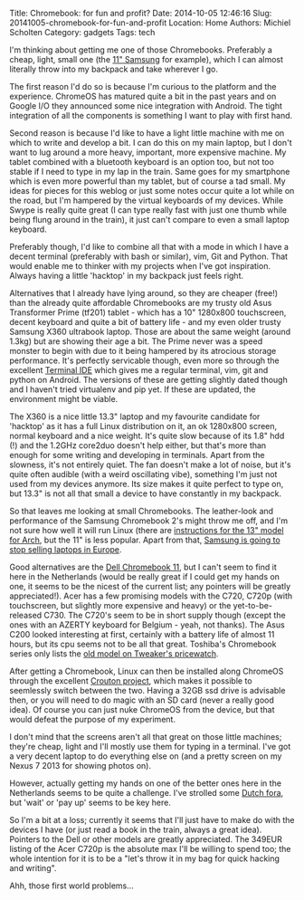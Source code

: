 Title: Chromebook: for fun and profit?
Date: 2014-10-05 12:46:16
Slug: 20141005-chromebook-for-fun-and-profit
Location: Home
Authors: Michiel Scholten
Category: gadgets
Tags: tech

I'm thinking about getting me one of those Chromebooks. Preferably a cheap, light, small one (the [11" Samsung](http://www.engadget.com/products/samsung/chromebook/2-11-inch/specs/) for example), which I can almost literally throw into my backpack and take wherever I go.

The first reason I'd do so is because I'm curious to the platform and the experience. ChromeOS has matured quite a bit in the past years and on Google I/O they announced some nice integration with Android. The tight integration of all the components is something I want to play with first hand.

Second reason is because I'd like to have a light little machine with me on which to write and develop a bit. I can do this on my main laptop, but I don't want to lug around a more heavy, important, more expensive machine. My tablet combined with a bluetooth keyboard is an option too, but not too stable if I need to type in my lap in the train. Same goes for my smartphone which is even more powerful than my tablet, but of course a tad small. My ideas for pieces for this weblog or just some notes occur quite a lot while on the road, but I'm hampered by the virtual keyboards of my devices. While Swype is really quite great (I can type really fast with just one thumb while being flung around in the train), it just can't compare to even a small laptop keyboard.

Preferably though, I'd like to combine all that with a mode in which I have a decent terminal (preferably with bash or similar), vim, Git and Python. That would enable me to thinker with my projects when I've got inspiration. Always having a little 'hacktop' in my backpack just feels right.

Alternatives that I already have lying around, so they are cheaper (free!) than the already quite affordable Chromebooks are my trusty old Asus Transformer Prime (tf201) tablet - which has a 10" 1280x800 touchscreen, decent keyboard and quite a bit of battery life - and my even older trusty Samsung X360 ultrabook laptop. Those are about the same weight (around 1.3kg) but are showing their age a bit. The Prime never was a speed monster to begin with due to it being hampered by its atrocious storage performance. It's perfectly servicable though, even more so through the excellent [Terminal IDE](http://terminal-ide.com/) which gives me a regular terminal, vim, git and python on Android. The versions of these are getting slightly dated though and I haven't tried virtualenv and pip yet. If these are updated, the environment might be viable.

The X360 is a nice little 13.3" laptop and my favourite candidate for 'hacktop' as it has a full Linux distribution on it, an ok 1280x800 screen, normal keyboard and a nice weight. It's quite slow because of its 1.8" hdd (!) and the 1.2GHz core2duo doesn't help either, but that's more than enough for some writing and developing in terminals. Apart from the slowness, it's not entirely quiet. The fan doesn't make a lot of noise, but it's quite often audible (with a weird oscillating vibe), something I'm just not used from my devices anymore. Its size makes it quite perfect to type on, but 13.3" is not all that small a device to have constantly in my backpack.

So that leaves me looking at small Chromebooks. The leather-look and performance of the Samsung Chromebook 2's might throw me off, and I'm not sure how well it will run Linux (there are [instructions for the 13" model for Arch](http://archlinuxarm.org/platforms/armv7/samsung/samsung-chromebook-2), but the 11" is less popular. Apart from that, [Samsung is going to stop selling laptops in Europe](http://www.theverge.com/2014/9/23/6834755/samsung-to-end-laptop-sales-in-europe).

Good alternatives are the [Dell Chromebook 11](http://www.engadget.com/products/dell/chromebook/11/), but I can't seem to find it here in the Netherlands (would be really great if I could get my hands on one, it seems to be the nicest of the current list; any pointers will be greatly appreciated!). Acer has a few promising models with the C720, C720p (with touchscreen, but slightly more expensive and heavy) or the yet-to-be-released C730. The C720's seem to be in short supply though (except the ones with an AZERTY keyboard for Belgium - yeah, not thanks). The Asus C200 looked interesting at first, certainly with a battery life of almost 11 hours, but its cpu seems not to be all that great. Toshiba's Chromebook series only lists the [old model on Tweaker's pricewatch](http://tweakers.net/pricewatch/372518/toshiba-cb30-102.html).

After getting a Chromebook, Linux can then be installed along ChromeOS through the excellent [Crouton project](https://github.com/dnschneid/crouton), which makes it possible to seemlessly switch between the two. Having a 32GB ssd drive is advisable then, or you will need to do magic with an SD card (never a really good idea). Of course you can just nuke ChromeOS from the device, but that would defeat the purpose of my experiment.

I don't mind that the screens aren't all that great on those little machines; they're cheap, light and I'll mostly use them for typing in a terminal. I've got a very decent laptop to do everything else on (and a pretty screen on my Nexus 7 2013 for showing photos on).

However, actually getting my hands on one of the better ones here in the Netherlands seems to be quite a challenge. I've strolled some [Dutch fora](http://gathering.tweakers.net/forum/list_messages/1460060), but 'wait' or 'pay up' seems to be key here.

So I'm a bit at a loss; currently it seems that I'll just have to make do with the devices I have (or just read a book in the train, always a great idea). Pointers to the Dell or other models are greatly appreciated. The 349EUR listing of the Acer C720p is the absolute max I'll be willing to spend too; the whole intention for it is to be a "let's throw it in my bag for quick hacking and writing".

Ahh, those first world problems...
